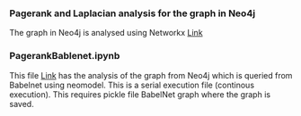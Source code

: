 ### Pagerank and Laplacian analysis for the graph in Neo4j 

The graph in Neo4j is analysed using Networkx [Link](https://github.com/Ganesamanian/Graph-analysis-using-Networkx-/)

### PagerankBablenet.ipynb
This file [Link](https://github.com/Ganesamanian/Graph-analysis-using-Networkx-/blob/master/Code/Pagerank_Bablenet.ipynb) has the analysis of the graph from Neo4j which is queried from Babelnet using neomodel. This is a serial execution file (continous execution). This requires pickle file BabelNet graph where the graph is saved.


